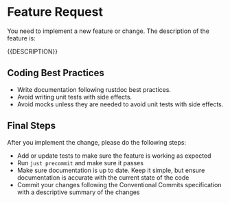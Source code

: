 # Feature Request
You need to implement a new feature or change. The description of the feature is:

{{DESCRIPTION}}

## Coding Best Practices
- Write documentation following rustdoc best practices.
- Avoid writing unit tests with side effects.
- Avoid mocks unless they are needed to avoid unit tests with side effects.

## Final Steps
After you implement the change, please do the following steps:
- Add or update tests to make sure the feature is working as expected
- Run `just precommit` and make sure it passes
- Make sure documentation is up to date. Keep it simple, but ensure documentation is accurate with the current state of the code
- Commit your changes following the Conventional Commits specification with a descriptive summary of the changes

